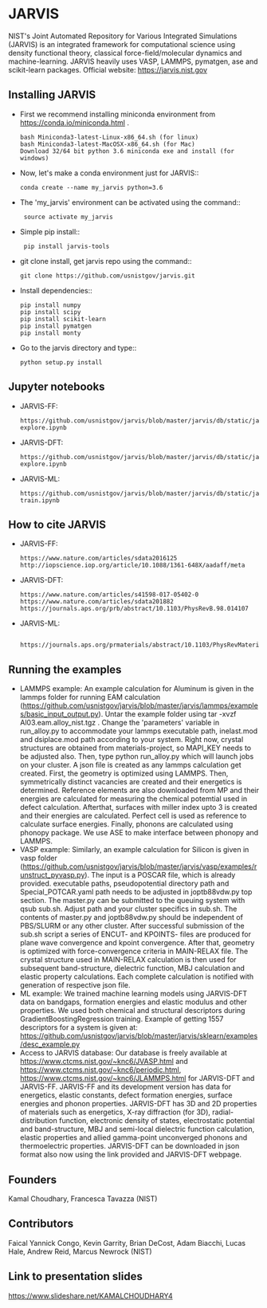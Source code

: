 JARVIS 
=====

NIST's Joint Automated Repository for Various Integrated Simulations (JARVIS) is an integrated framework for computational science using density functional theory,
classical force-field/molecular dynamics and machine-learning. JARVIS heavily uses VASP, LAMMPS, 
pymatgen, ase and scikit-learn packages. Official website: https://jarvis.nist.gov



Installing JARVIS
-----------------
- First we recommend installing miniconda environment from https://conda.io/miniconda.html .
  
      bash Miniconda3-latest-Linux-x86_64.sh (for linux)
      bash Miniconda3-latest-MacOSX-x86_64.sh (for Mac)
      Download 32/64 bit python 3.6 miniconda exe and install (for windows)
- Now, let's make a conda environment just for JARVIS::

      conda create --name my_jarvis python=3.6
- The 'my_jarvis' environment can be activated using the command::

       source activate my_jarvis

- Simple pip install::

       pip install jarvis-tools
       
- git clone install, get jarvis repo using the command::

      git clone https://github.com/usnistgov/jarvis.git 
- Install dependencies::

      pip install numpy  
      pip install scipy 
      pip install scikit-learn
      pip install pymatgen
      pip install monty
- Go to the jarvis directory and type::

      python setup.py install      
      


Jupyter notebooks
-----------------
- JARVIS-FF:

      https://github.com/usnistgov/jarvis/blob/master/jarvis/db/static/jarvis_ff-explore.ipynb

- JARVIS-DFT:

      https://github.com/usnistgov/jarvis/blob/master/jarvis/db/static/jarvis_dft-explore.ipynb
 
- JARVIS-ML:

      https://github.com/usnistgov/jarvis/blob/master/jarvis/db/static/jarvis_ml-train.ipynb 

 
How to cite JARVIS 
-----------------
- JARVIS-FF:
    
      https://www.nature.com/articles/sdata2016125 
      http://iopscience.iop.org/article/10.1088/1361-648X/aadaff/meta 
- JARVIS-DFT:

      https://www.nature.com/articles/s41598-017-05402-0
      https://www.nature.com/articles/sdata201882
      https://journals.aps.org/prb/abstract/10.1103/PhysRevB.98.014107 
 - JARVIS-ML:
        
        https://journals.aps.org/prmaterials/abstract/10.1103/PhysRevMaterials.2.083801

Running the examples
-----------------
- LAMMPS example: An example calculation for Aluminum is given in the lammps folder for running EAM calculation (https://github.com/usnistgov/jarvis/blob/master/jarvis/lammps/examples/basic_input_output.py). Untar the example folder using tar -xvzf Al03.eam.alloy_nist.tgz . Change the 'parameters' variable in run_alloy.py to accommodate your lammps executable path, inelast.mod and dsiplace.mod path according to your system. Right now, crystal structures are obtained from materials-project, so MAPI_KEY needs to be adjusted also. Then, type python run_alloy.py which will launch jobs on your cluster. A json file is created as any lammps calculation get created. First, the geometry is optimized using LAMMPS. Then, symmetrically distinct vacancies are created and their energetics is determined. Reference elements are also downloaded from MP and their energies are calculated for measuring the chemical potemtial used in defect calculation. Afterthat, surfaces with miller index upto 3 is created and their energies are calculated. Perfect cell is used as reference to calculate surface energies. Finally, phonons are calculated using phonopy package. We use ASE to make interface between phonopy and LAMMPS. 
- VASP example: Similarly, an example calculation for Silicon is given in vasp folder (https://github.com/usnistgov/jarvis/blob/master/jarvis/vasp/examples/runstruct_pyvasp.py). The input is a POSCAR file, which is already provided. executable paths, pseudopotential directory path and Special_POTCAR.yaml path needs to be adjusted in joptb88vdw.py top section. The master.py can be submitted to the queuing system with qsub sub.sh. Adjust path and your cluster specifics in sub.sh. The contents of master.py and joptb88vdw.py should be independent of PBS/SLURM or any other cluster. After successful submission of the sub.sh script a series of ENCUT- and KPOINTS- files are produced for plane wave convergence and kpoint convergence. After that, geometry is optimized with force-convergence criteria in MAIN-RELAX file. The crystal structure used in MAIN-RELAX calculation is then used for subsequent band-structure, dielectric function, MBJ calculation and elastic property calculations. Each complete calculation is notified with generation of respective json file. 
- ML example: We trained machine learning models using JARVIS-DFT data on bandgaps, formation energies and elastic modulus and other properties. We used both chemical and structural descriptors during GradientBoostingRegression training. Example of getting 1557 descriptors for a system is given at: https://github.com/usnistgov/jarvis/blob/master/jarvis/sklearn/examples/desc_example.py
- Access to JARVIS database: Our database is freely available at https://www.ctcms.nist.gov/~knc6/JVASP.html and https://www.ctcms.nist.gov/~knc6/periodic.html, https://www.ctcms.nist.gov/~knc6/JLAMMPS.html for JARVIS-DFT and JARVIS-FF. JARVIS-FF and its development version has data for energetics, elastic constants, defect formation energies, surface energies and phonon properties. JARVIS-DFT has 3D and 2D properties of materials such as energetics, X-ray diffraction (for 3D), radial-distribution function, electronic density of states, electrostatic potential and band-structure, MBJ and semi-local dielectric function calculation, elastic properties and allied gamma-point unconverged phonons and thermoelectric properties. JARVIS-DFT can be downloaded in json format also now using the link provided and JARVIS-DFT webpage.

Founders
-----------------
Kamal Choudhary, Francesca Tavazza (NIST)

Contributors
-----------------
Faical Yannick Congo, Kevin Garrity, Brian DeCost, Adam Biacchi, 
Lucas Hale, Andrew Reid, Marcus Newrock (NIST)

Link to presentation slides
-----------------
https://www.slideshare.net/KAMALCHOUDHARY4


